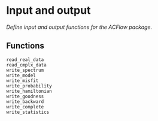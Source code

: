# Input and output

*Define input and output functions for the ACFlow package.*

## Functions

```@docs
read_real_data
read_cmplx_data
write_spectrum
write_model
write_misfit
write_probability
write_hamiltonian
write_goodness
write_backward
write_complete
write_statistics
```

